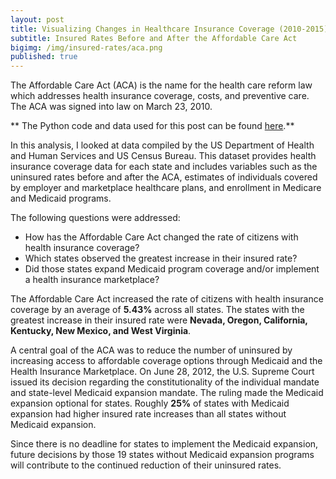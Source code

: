 ```yaml
---
layout: post
title: Visualizing Changes in Healthcare Insurance Coverage (2010-2015)
subtitle: Insured Rates Before and After the Affordable Care Act
bigimg: /img/insured-rates/aca.png
published: true
---
```


The Affordable Care Act (ACA) is the name for the health care reform law which addresses health insurance coverage, costs, and preventive care. The ACA was signed into law on March 23, 2010.

** The Python code and data used for this post can be found <a href="https://nbviewer.jupyter.org/github/martyncisneros/visualizing_changes_insured_rates/blob/master/Healthcare%20Insurance%20Coverage.ipynb" target="_blank">here</a>.**

In this analysis, I looked at data compiled by the US Department of Health and Human Services and US Census Bureau. This dataset provides health insurance coverage data for each state and includes variables such as the uninsured rates before and after the ACA, estimates of individuals covered by employer and marketplace healthcare plans, and enrollment in Medicare and Medicaid programs.

The following questions were addressed:

-  How has the Affordable Care Act changed the rate of citizens with health insurance coverage?
-  Which states observed the greatest increase in their insured rate?
-  Did those states expand Medicaid program coverage and/or implement a health insurance marketplace?

The Affordable Care Act increased the rate of citizens with health insurance coverage by an average of <strong>5.43%</strong> across all states. The states with the greatest increase in their insured rate were <strong>Nevada, Oregon, California, Kentucky, New Mexico, and West Virginia</strong>.

A central goal of the ACA was to reduce the number of uninsured by increasing access to affordable coverage options through Medicaid and the Health Insurance Marketplace. On June 28, 2012, the U.S. Supreme Court issued its decision regarding the constitutionality of the individual mandate and state-level Medicaid expansion mandate. The ruling made the Medicaid expansion optional for states. Roughly <strong>25%</strong> of states with Medicaid expansion had higher insured rate increases than all states without Medicaid expansion.

Since there is no deadline for states to implement the Medicaid expansion, future decisions by those 19 states without Medicaid expansion programs will contribute to the continued reduction of their uninsured rates.
